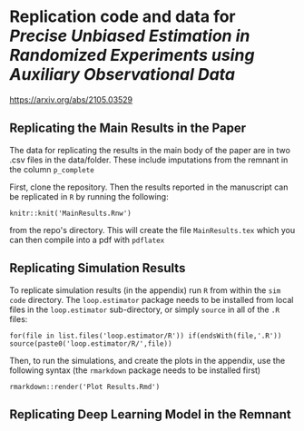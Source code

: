 # Replication code and data for _Precise Unbiased Estimation in Randomized Experiments using Auxiliary Observational Data_

https://arxiv.org/abs/2105.03529


## Replicating the Main Results in the Paper

The data for replicating the results in the main body of the paper are in two .csv files in the data/folder. 
These include imputations from the remnant in the column `p_complete`

First, clone the repository. Then the results reported in the manuscript can be replicated in `R` by running the following:

```
knitr::knit('MainResults.Rnw')
```
from the repo's directory. This will create the file `MainResults.tex` which you can then compile into a pdf with `pdflatex`

## Replicating Simulation Results

To replicate simulation results (in the appendix) run `R` from within the `sim code` directory.
The `loop.estimator` package needs to be installed from local files in the `loop.estimator` sub-directory, or simply `source` in all of the `.R` files:

```
for(file in list.files('loop.estimator/R')) if(endsWith(file,'.R')) source(paste0('loop.estimator/R/',file))
```
Then, to run the simulations, and create the plots in the appendix, use the following syntax (the `rmarkdown` package needs to be installed first)

```
rmarkdown::render('Plot Results.Rmd')
```

## Replicating Deep Learning Model in the Remnant
